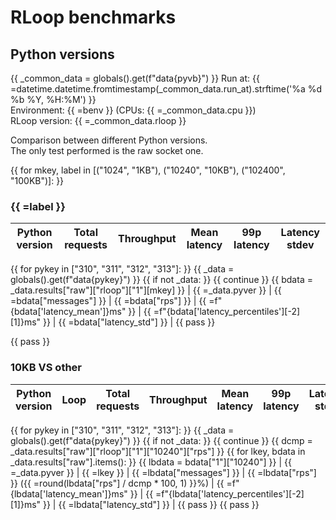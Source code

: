 # RLoop benchmarks

## Python versions

{{ _common_data = globals().get(f"data{pyvb}") }}
Run at: {{ =datetime.datetime.fromtimestamp(_common_data.run_at).strftime('%a %d %b %Y, %H:%M') }}    
Environment: {{ =benv }} (CPUs: {{ =_common_data.cpu }})    
RLoop version: {{ =_common_data.rloop }}    

Comparison between different Python versions.    
The only test performed is the raw socket one.

{{ for mkey, label in [("1024", "1KB"), ("10240", "10KB"), ("102400", "100KB")]: }}

### {{ =label }}

| Python version | Total requests | Throughput | Mean latency | 99p latency | Latency stdev |
| --- | --- | --- | --- | --- | --- |
{{ for pykey in ["310", "311", "312", "313"]: }}
{{ _data = globals().get(f"data{pykey}") }}
{{ if not _data: }}
{{ continue }}
{{ bdata = _data.results["raw"]["rloop"]["1"][mkey] }}
| {{ =_data.pyver }} | {{ =bdata["messages"] }} | {{ =bdata["rps"] }} | {{ =f"{bdata['latency_mean']}ms" }} | {{ =f"{bdata['latency_percentiles'][-2][1]}ms" }} | {{ =bdata["latency_std"] }} |
{{ pass }}

{{ pass }}

### 10KB VS other

| Python version | Loop | Total requests | Throughput | Mean latency | 99p latency | Latency stdev |
| --- | --- | --- | --- | --- | --- | --- |
{{ for pykey in ["310", "311", "312", "313"]: }}
{{ _data = globals().get(f"data{pykey}") }}
{{ if not _data: }}
{{ continue }}
{{ dcmp = _data.results["raw"]["rloop"]["1"]["10240"]["rps"] }}
{{ for lkey, bdata in _data.results["raw"].items(): }}
{{ lbdata = bdata["1"]["10240"] }}
| {{ =_data.pyver }} | {{ =lkey }} | {{ =lbdata["messages"] }} | {{ =lbdata["rps"] }} ({{ =round(lbdata["rps"] / dcmp * 100, 1) }}%) | {{ =f"{lbdata['latency_mean']}ms" }} | {{ =f"{lbdata['latency_percentiles'][-2][1]}ms" }} | {{ =lbdata["latency_std"] }} |
{{ pass }}
{{ pass }}
